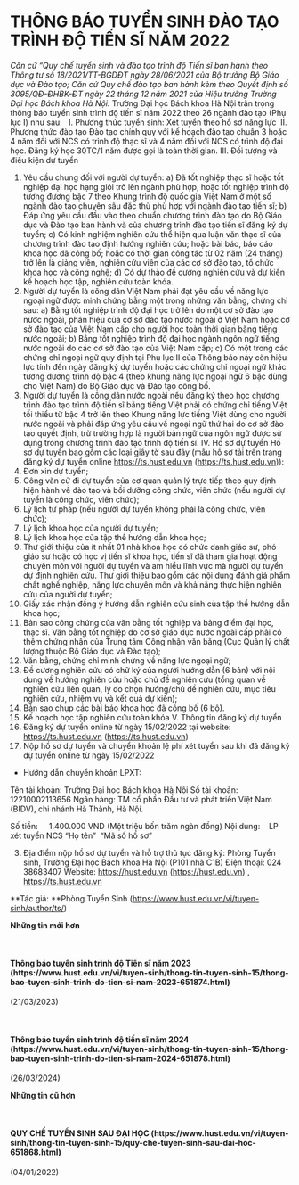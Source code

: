 # THÔNG BÁO TUYỂN SINH ĐÀO TẠO TRÌNH ĐỘ TIẾN SĨ NĂM 2022

<i>Căn cứ “Quy chế tuyển sinh và đào tạo trình độ Tiến sĩ ban hành theo Thông tư số 18/2021/TT-BGDĐT ngày 28/06/2021 của Bộ trưởng Bộ Giáo dục và Đào tạo; </i><i>Căn cứ </i><i>Quy chế đào tạo b</i><i>an hành kèm theo Quyết định số 3095/QĐ</i><i>-</i><i>ĐHBK-ĐT ngày 22 tháng 12 năm 2021 của Hiệu trưởng Trường Đại học Bách khoa Hà Nội. </i>Trường Đại học Bách khoa Hà Nội trân trọng thông báo tuyển sinh trình độ tiến sĩ năm 2022 theo 26 ngành đào tạo (Phụ lục I) như sau: 
 I. Phương thức tuyển sinh: Xét tuyển theo hồ sơ năng lực 
 II. Phương thức đào tạo
Đào tạo chính quy với kế hoạch đào tạo chuẩn 3 hoặc 4 năm đối với NCS có trình độ thạc sĩ và 4 năm đối với NCS có trình độ đại học. Đăng ký học 30TC/1 năm được gọi là toàn thời gian.
III. Đối tượng và điều kiện dự tuyển
1. Yêu cầu chung đối với người dự tuyển:
a) Đã tốt nghiệp thạc sĩ hoặc tốt nghiệp đại học hạng giỏi trở lên ngành phù hợp, hoặc tốt nghiệp trình độ tương đương bậc 7 theo Khung trình độ quốc gia Việt Nam ở một số ngành đào tạo chuyên sâu đặc thù phù hợp với ngành đào tạo tiến sĩ;
b) Đáp ứng yêu cầu đầu vào theo chuẩn chương trình đào tạo do Bộ Giáo dục và Đào tạo ban hành và của chương trình đào tạo tiến sĩ đăng ký dự tuyển;
c) Có kinh nghiệm nghiên cứu thể hiện qua luận văn thạc sĩ của chương trình đào tạo định hướng nghiên cứu; hoặc bài báo, báo cáo khoa học đã công bố; hoặc có thời gian công tác từ 02 năm (24 tháng) trở lên là giảng viên, nghiên cứu viên của các cơ sở đào tạo, tổ chức khoa học và công nghệ;
d) Có dự thảo đề cương nghiên cứu và dự kiến kế hoạch học tập, nghiên cứu toàn khóa.
2. Người dự tuyển là công dân Việt Nam phải đạt yêu cầu về năng lực ngoại ngữ được minh chứng bằng một trong những văn bằng, chứng chỉ sau:
a) Bằng tốt nghiệp trình độ đại học trở lên do một cơ sở đào tạo nước ngoài, phân hiệu của cơ sở đào tạo nước ngoài ở Việt Nam hoặc cơ sở đào tạo của Việt Nam cấp cho người học toàn thời gian bằng tiếng nước ngoài;
b) Bằng tốt nghiệp trình độ đại học ngành ngôn ngữ tiếng nước ngoài do các cơ sở đào tạo của Việt Nam cấp;
c) Có một trong các chứng chỉ ngoại ngữ quy định tại <a name="bieumau_pl_2">Phụ lục II</a> của Thông báo này còn hiệu lực tính đến ngày đăng ký dự tuyển hoặc các chứng chỉ ngoại ngữ khác tương đương trình độ bậc 4 (theo khung năng lực ngoại ngữ 6 bậc dùng cho Việt Nam) do Bộ Giáo dục và Đào tạo công bố.
3. Người dự tuyển là công dân nước ngoài nếu đăng ký theo học chương trình đào tạo trình độ tiến sĩ bằng tiếng Việt phải có chứng chỉ tiếng Việt tối thiểu từ bậc 4 trở lên theo Khung năng lực tiếng Việt dùng cho người nước ngoài và phải đáp ứng yêu cầu về ngoại ngữ thứ hai do cơ sở đào tạo quyết định, trừ trường hợp là người bản ngữ của ngôn ngữ được sử dụng trong chương trình đào tạo trình độ tiến sĩ.
IV. Hồ sơ dự tuyển
Hồ sơ dự tuyển bao gồm các loại giấy tờ sau đây (mẫu hồ sơ tải trên trang đăng ký dự tuyển online https://ts.hust.edu.vn (https://ts.hust.edu.vn)):
1. Đơn xin dự tuyển;
2. Công văn cử đi dự tuyển của cơ quan quản lý trực tiếp theo quy định hiện hành về đào tạo và bồi dưỡng công chức, viên chức (nếu người dự tuyển là công chức, viên chức);
3. Lý lịch tư pháp (nếu người dự tuyển không phải là công chức, viên chức);
4. Lý lịch khoa học của người dự tuyển;
5. Lý lịch khoa học của tập thể hướng dẫn khoa học;
6. Thư giới thiệu của ít nhất 01 nhà khoa học có chức danh giáo sư, phó giáo sư hoặc có học vị tiến sĩ khoa học, tiến sĩ đã tham gia hoạt động chuyên môn với người dự tuyển và am hiểu lĩnh vực mà người dự tuyển dự định nghiên cứu. Thư giới thiệu bao gồm các nội dung đánh giá phẩm chất nghề nghiệp, năng lực chuyên môn và khả năng thực hiện nghiên cứu của người dự tuyển;
7. Giấy xác nhận đồng ý hướng dẫn nghiên cứu sinh của tập thể hướng dẫn khoa học;
8. Bản sao công chứng của văn bằng tốt nghiệp và bảng điểm đại học, thạc sĩ. Văn bằng tốt nghiệp do cơ sở giáo dục nước ngoài cấp phải có thêm chứng nhận của Trung tâm Công nhận văn bằng (Cục Quản lý chất lượng thuộc Bộ Giáo dục và Đào tạo);
9. Văn bằng, chứng chỉ minh chứng về năng lực ngoại ngữ;
10. Đề cương nghiên cứu có chữ ký của người hướng dẫn (6 bản) với nội dung về hướng nghiên cứu hoặc chủ đề nghiên cứu (tổng quan về nghiên cứu liên quan, lý do chọn hướng/chủ đề nghiên cứu, mục tiêu nghiên cứu, nhiệm vụ và kết quả dự kiến);
11. Bản sao chụp các bài báo khoa học đã công bố (6 bộ).
12. Kế hoạch học tập nghiên cứu toàn khóa
V. Thông tin đăng ký dự tuyển
1. Đăng ký dự tuyển online từ ngày 15/02/2022 tại website: https://ts.hust.edu.vn (https://ts.hust.edu.vn)
2. Nộp hồ sơ dự tuyển và chuyển khoản lệ phí xét tuyển sau khi đã đăng ký dự tuyển online từ ngày 15/02/2022
- Hướng dẫn chuyển khoản LPXT:

Tên tài khoản: Trường Đại học Bách khoa Hà Nội
Số tài khoản:  12210002113656
Ngân hàng: TM cổ phần Đầu tư và phát triển Việt Nam (BIDV), chi nhánh Hà Thành, Hà Nội.

Số tiền:     1.400.000 VND (Một triệu bốn trăm ngàn đồng)
Nội dung:    LP xét tuyển NCS “Họ tên”  “Mã số hồ sơ”

3. Địa điểm nộp hồ sơ dự tuyển và hỗ trợ thủ tục đăng ký: Phòng Tuyển sinh, Trường Đại học Bách khoa Hà Nội (P101 nhà C1B)
Điện thoại: 024 38683407
Website: https://hust.edu.vn (https://hust.edu.vn) , https://ts.hust.edu.vn

**Tác giả: **Phòng Tuyển Sinh (https://www.hust.edu.vn/vi/tuyen-sinh/author/ts/)

**Những tin mới hơn**

 
<h4>Thông báo tuyển sinh trình độ Tiến sĩ năm 2023 (https://www.hust.edu.vn/vi/tuyen-sinh/thong-tin-tuyen-sinh-15/thong-bao-tuyen-sinh-trinh-do-tien-si-nam-2023-651874.html)</h4>
(21/03/2023)

 
<h4>Thông báo tuyển sinh trình độ tiến sĩ năm 2024 (https://www.hust.edu.vn/vi/tuyen-sinh/thong-tin-tuyen-sinh-15/thong-bao-tuyen-sinh-trinh-do-tien-si-nam-2024-651878.html)</h4>
(26/03/2024)

**Những tin cũ hơn**

 
<h4>QUY CHẾ TUYỂN SINH SAU ĐẠI HỌC (https://www.hust.edu.vn/vi/tuyen-sinh/thong-tin-tuyen-sinh-15/quy-che-tuyen-sinh-sau-dai-hoc-651868.html)</h4>
(04/01/2022)